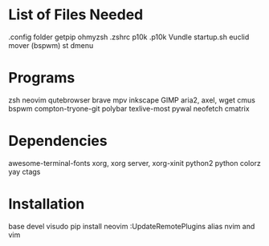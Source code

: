 # List of Files Needed
.config folder
getpip
ohmyzsh
.zshrc
p10k
.p10k
Vundle
startup.sh
euclid mover (bspwm)
st
dmenu

# Programs
zsh
neovim
qutebrowser
brave
mpv 
inkscape
GIMP
aria2, axel, wget
cmus
bspwm
compton-tryone-git
polybar
texlive-most
pywal
neofetch
cmatrix

# Dependencies
awesome-terminal-fonts
xorg, xorg server, xorg-xinit
python2
python
colorz
yay
ctags

# Installation
base devel
visudo
pip install neovim 
:UpdateRemotePlugins
alias nvim and vim
